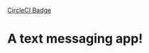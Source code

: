 [CircleCI Badge](https://circleci.com/gh/:owner/:repo.png?circle-token=:circle-token)

# A text messaging app!
